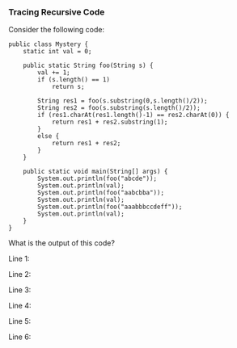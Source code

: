 ### Tracing Recursive Code
Consider the following code:

```
public class Mystery {
    static int val = 0;

    public static String foo(String s) {
        val += 1;
        if (s.length() == 1)
            return s;

        String res1 = foo(s.substring(0,s.length()/2));
        String res2 = foo(s.substring(s.length()/2));
        if (res1.charAt(res1.length()-1) == res2.charAt(0)) {
            return res1 + res2.substring(1);
        }
        else {
            return res1 + res2;
        }
    }

    public static void main(String[] args) {
        System.out.println(foo("abcde"));
        System.out.println(val);
        System.out.println(foo("aabcbba"));
        System.out.println(val);
        System.out.println(foo("aaabbbccdeff"));
        System.out.println(val);
    }
}
```
What is the output of this code?

Line 1:

Line 2:

Line 3:

Line 4:

Line 5:

Line 6:
